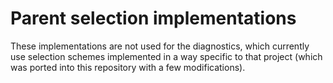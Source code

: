 # Parent selection implementations

These implementations are not used for the diagnostics, which currently use selection schemes implemented in a way specific to that project (which was ported into this repository with a few modifications).